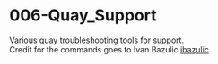 # 006-Quay_Support
Various quay troubleshooting tools for support.\
Credit for the commands goes to Ivan Bazulic [ibazulic](https://github.com/ibazulic)
